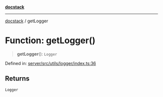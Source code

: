 [**docstack**](../README.md)

***

[docstack](../globals.md) / getLogger

# Function: getLogger()

> **getLogger**(): `Logger`

Defined in: [server/src/utils/logger/index.ts:36](https://github.com/onyx-og/docstack/blob/cf14b69edf319c37febe9f63990e8b31ca2bebd9/server/src/utils/logger/index.ts#L36)

## Returns

`Logger`
